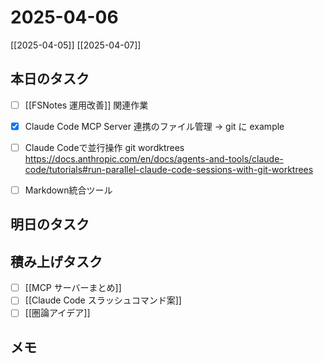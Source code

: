 # 2025-04-06

[[2025-04-05]] [[2025-04-07]]

## 本日のタスク

- [ ] [[FSNotes 運用改善]] 関連作業
- [x] Claude Code MCP Server 連携のファイル管理 -> git に example
- [ ] Claude Codeで並行操作 git wordktrees https://docs.anthropic.com/en/docs/agents-and-tools/claude-code/tutorials#run-parallel-claude-code-sessions-with-git-worktrees

- [ ] Markdown統合ツール

## 明日のタスク

## 積み上げタスク

- [ ] [[MCP サーバーまとめ]]
- [ ] [[Claude Code スラッシュコマンド案]]
- [ ] [[圏論アイデア]]

## メモ
